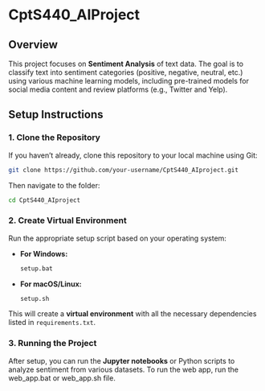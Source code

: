 
# **CptS440_AIProject**

## Overview
This project focuses on **Sentiment Analysis** of text data. The goal is to classify text into sentiment categories (positive, negative, neutral, etc.) using various machine learning models, including pre-trained models for social media content and review platforms (e.g., Twitter and Yelp).

## Setup Instructions

### 1. Clone the Repository
If you haven’t already, clone this repository to your local machine using Git:

```bash
git clone https://github.com/your-username/CptS440_AIproject.git
```

Then navigate to the folder:
```bash
cd CptS440_AIproject
```

### 2. Create Virtual Environment
Run the appropriate setup script based on your operating system:

- **For Windows:**
  ```bash
  setup.bat
  ```

- **For macOS/Linux:**
  ```bash
  setup.sh
  ```

This will create a **virtual environment** with all the necessary dependencies listed in `requirements.txt`.

### 3. Running the Project
After setup, you can run the **Jupyter notebooks** or Python scripts to analyze sentiment from various datasets. To run the web app, run the web_app.bat or web_app.sh file.
